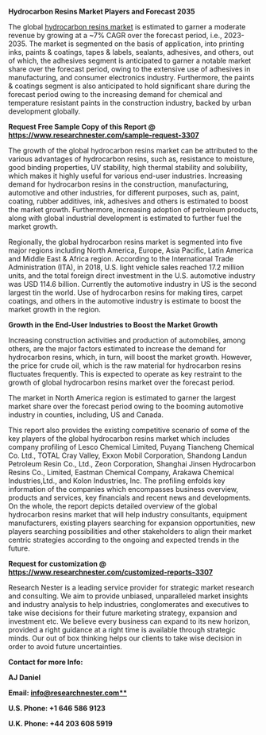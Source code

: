 ﻿**Hydrocarbon Resins Market Players and Forecast 2035**

<a name="_hlk69903280"></a>The global [hydrocarbon resins market](https://www.researchnester.com/reports/hydrocarbon-resins-market/3307) is estimated to garner a moderate revenue by growing at a ~7% CAGR over the forecast period, i.e., 2023-2035. The market is segmented on the basis of application, into printing inks, paints & coatings, tapes & labels, sealants, adhesives, and others, out of which, the adhesives segment is anticipated to garner a notable market share over the forecast period, owing to the extensive use of adhesives in manufacturing, and consumer electronics industry. Furthermore, the paints & coatings segment is also anticipated to hold significant share during the forecast period owing to the increasing demand for chemical and temperature resistant paints in the construction industry, backed by urban development globally.

**Request Free Sample Copy of this Report @ <https://www.researchnester.com/sample-request-3307>** 

The growth of the global hydrocarbon resins market can be attributed to the various advantages of hydrocarbon resins, such as, resistance to moisture, good binding properties, UV stability, high thermal stability and solubility, which makes it highly useful for various end-user industries. Increasing demand for hydrocarbon resins in the construction, manufacturing, automotive and other industries, for different purposes, such as, paint, coating, rubber additives, ink, adhesives and others is estimated to boost the market growth. Furthermore, increasing adoption of petroleum products, along with global industrial development is estimated to further fuel the market growth. 

Regionally, the global hydrocarbon resins market is segmented into five major regions including North America, Europe, Asia Pacific, Latin America and Middle East & Africa region. According to the International Trade Administration (ITA), in 2018, U.S. light vehicle sales reached 17.2 million units, and the total foreign direct investment in the U.S. automotive industry was USD 114.6 billion. Currently the automotive industry in US is the second largest tin the world. Use of hydrocarbon resins for making tires, carpet coatings, and others in the automotive industry is estimate to boost the market growth in the region.

**Growth in the End-User Industries to Boost the Market Growth**

Increasing construction activities and production of automobiles, among others, are the major factors estimated to increase the demand for hydrocarbon resins, which, in turn, will boost the market growth. However, the price for crude oil, which is the raw material for hydrocarbon resins fluctuates frequently. This is expected to operate as key restraint to the growth of global hydrocarbon resins market over the forecast period.

The market in North America region is estimated to garner the largest market share over the forecast period owing to the booming automotive industry in counties, including, US and Canada.

This report also provides the existing competitive scenario of some of the key players of the global hydrocarbon resins market which includes company profiling of Lesco Chemical Limited, Puyang Tiancheng Chemical Co. Ltd., TOTAL Cray Valley, Exxon Mobil Corporation, Shandong Landun Petroleum Resin Co., Ltd., Zeon Corporation, Shanghai Jinsen Hydrocarbon Resins Co., Limited, Eastman Chemical Company, Arakawa Chemical Industries,Ltd., and Kolon Industries, Inc. The profiling enfolds key information of the companies which encompasses business overview, products and services, key financials and recent news and developments. On the whole, the report depicts detailed overview of the global hydrocarbon resins market that will help industry consultants, equipment manufacturers, existing players searching for expansion opportunities, new players searching possibilities and other stakeholders to align their market centric strategies according to the ongoing and expected trends in the future.      

**Request for customization @ <https://www.researchnester.com/customized-reports-3307>** 

Research Nester is a leading service provider for strategic market research and consulting. We aim to provide unbiased, unparalleled market insights and industry analysis to help industries, conglomerates and executives to take wise decisions for their future marketing strategy, expansion and investment etc. We believe every business can expand to its new horizon, provided a right guidance at a right time is available through strategic minds. Our out of box thinking helps our clients to take wise decision in order to avoid future uncertainties.

**Contact for more Info:**

**AJ Daniel**

**Email: [info@researchnester.com**](mailto:info@researchnester.com)**

**U.S. Phone: +1 646 586 9123** 

**U.K. Phone: +44 203 608 5919**

